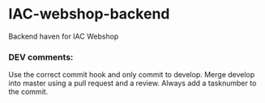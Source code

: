 # IAC-webshop-backend
Backend haven for IAC Webshop

### DEV comments:
Use the correct commit hook and only commit to develop. Merge develop into master using a pull request and a review. Always add a tasknumber to the commit.